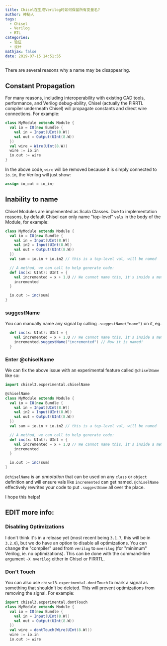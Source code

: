 ```yaml
---
title: Chisel在生成Verilog时如何保留所有变量名?
author: 神秘人
tags:
  - Chisel
  - Verilog
  - RTL
categories:
  - 验证
  - 设计
mathjax: false
date: 2019-07-15 14:51:55
---
```


There are several reasons why a name may be disappearing.

## Constant Propagation

For many reasons, including interoperability with existing CAD tools, performance, and Verilog debug-ability, Chisel (actually the FIRRTL compiler underneath Chisel) will propagate constants and direct wire connections. For example:

```scala
class MyModule extends Module {
  val io = IO(new Bundle {
    val in = Input(UInt(8.W))
    val out = Output(UInt(8.W))
  })
  val wire = Wire(UInt(8.W))
  wire := io.in
  io.out := wire
}
```

In the above code, `wire` will be removed because it is simply connected to `io.in`, the Verilog will just show:

```verilog
assign io_out = io_in;
```

## Inability to name

Chisel Modules are implemented as Scala Classes. Due to implementation reasons, by default Chisel can only name "top-level" `vals` in the body of the Module, for example:

```scala
class MyModule extends Module {
  val io = IO(new Bundle {
    val in = Input(UInt(8.W))
    val in2 = Input(UInt(8.W))
    val out = Output(UInt(8.W))
  })
  val sum = io.in + io.in2 // this is a top-level val, will be named

  // A method, we can call to help generate code:
  def inc(x: UInt): UInt = {
    val incremented = x + 1.U // We cannot name this, it's inside a method
    incremented
  }

  io.out := inc(sum)
}
```

### suggestName

You can manually name any signal by calling `.suggestName("name")` on it, eg.

```scala
  def inc(x: UInt): UInt = {
    val incremented = x + 1.U // We cannot name this, it's inside a method
    incremented.suggestName("incremented") // Now it is named!
  } 
```

### Enter @chiselName

We can fix the above issue with an experimental feature called `@chiselName` like so:

```scala
import chisel3.experimental.chiselName

@chiselName
class MyModule extends Module {
  val io = IO(new Bundle {
    val in = Input(UInt(8.W))
    val in2 = Input(UInt(8.W))
    val out = Output(UInt(8.W))
  })
  val sum = io.in + io.in2 // this is a top-level val, will be named

  // A method, we can call to help generate code:
  def inc(x: UInt): UInt = {
    val incremented = x + 1.U // We cannot name this, it's inside a method
    incremented
  }

  io.out := inc(sum)
}
```

`@chiselName` is an *annotation* that can be used on any `class` or `object` definition and will ensure vals like `incremented` can get named. `@chiselName` effectively rewrites your code to put `.suggestName` all over the place.

I hope this helps!

## EDIT more info:

### Disabling Optimizations

I don't think it's in a release yet (most recent being `3.1.7`, this will be in `3.2.0`), but we do have an option to disable all optimizations. You can change the "compiler" used from `verilog` to `mverilog` (for "minimum" Verilog, ie. no optimizations). This can be done with the command-line argument `-X mverilog` either in Chisel or FIRRTL.

### Don't Touch

You can also use `chisel3.experimental.dontTouch` to mark a signal as something that shouldn't be deleted. This will prevent optimizations from removing the signal. For example:

```scala
import chisel3.experimental.dontTouch
class MyModule extends Module {
  val io = IO(new Bundle {
    val in = Input(UInt(8.W))
    val out = Output(UInt(8.W))
  })
  val wire = dontTouch(Wire(UInt(8.W)))
  wire := io.in
  io.out := wire
```